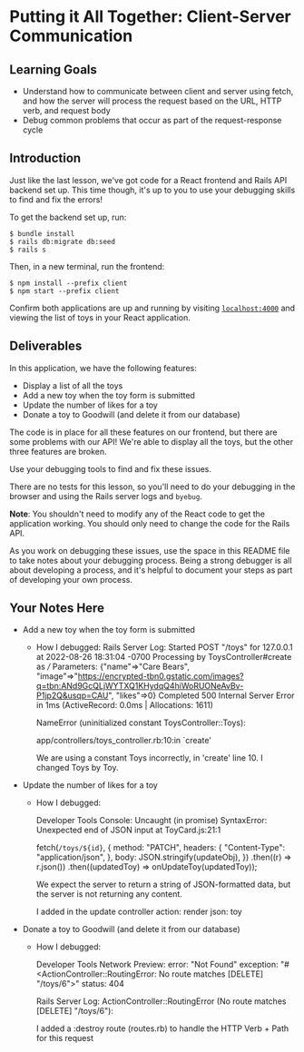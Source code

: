 # Putting it All Together: Client-Server Communication

## Learning Goals

- Understand how to communicate between client and server using fetch, and how
  the server will process the request based on the URL, HTTP verb, and request
  body
- Debug common problems that occur as part of the request-response cycle

## Introduction

Just like the last lesson, we've got code for a React frontend and Rails API
backend set up. This time though, it's up to you to use your debugging skills to
find and fix the errors!

To get the backend set up, run:

```console
$ bundle install
$ rails db:migrate db:seed
$ rails s
```

Then, in a new terminal, run the frontend:

```console
$ npm install --prefix client
$ npm start --prefix client
```

Confirm both applications are up and running by visiting
[`localhost:4000`](http://localhost:4000) and viewing the list of toys in your
React application.

## Deliverables

In this application, we have the following features:

- Display a list of all the toys
- Add a new toy when the toy form is submitted
- Update the number of likes for a toy
- Donate a toy to Goodwill (and delete it from our database)

The code is in place for all these features on our frontend, but there are some
problems with our API! We're able to display all the toys, but the other three
features are broken.

Use your debugging tools to find and fix these issues.

There are no tests for this lesson, so you'll need to do your debugging in the
browser and using the Rails server logs and `byebug`.

**Note**: You shouldn't need to modify any of the React code to get the
application working. You should only need to change the code for the Rails API.

As you work on debugging these issues, use the space in this README file to take
notes about your debugging process. Being a strong debugger is all about
developing a process, and it's helpful to document your steps as part of
developing your own process.

## Your Notes Here

- Add a new toy when the toy form is submitted

  - How I debugged:
    Rails Server Log:
    Started POST "/toys" for 127.0.0.1 at 2022-08-26 18:31:04 -0700
    Processing by ToysController#create as */*
    Parameters: {"name"=>"Care Bears", "image"=>"https://encrypted-tbn0.gstatic.com/images?q=tbn:ANd9GcQLjWYTXQ1KHydqQ4hiWoRUONeAvBv-P1jp2Q&usqp=CAU", "likes"=>0}
    Completed 500 Internal Server Error in 1ms (ActiveRecord: 0.0ms | Allocations: 1611)
  
    NameError (uninitialized constant ToysController::Toys):
  
    app/controllers/toys_controller.rb:10:in `create'

    We are using a constant Toys incorrectly, in 'create' line 10. I changed Toys by Toy.


- Update the number of likes for a toy

  - How I debugged:

    Developer Tools Console:
    Uncaught (in promise) SyntaxError: Unexpected end of JSON input at ToyCard.js:21:1

    fetch(`/toys/${id}`, {
      method: "PATCH",
      headers: {
        "Content-Type": "application/json",
      },
      body: JSON.stringify(updateObj),
    })
    .then((r) => r.json())
    .then((updatedToy) => onUpdateToy(updatedToy));

    We expect the server to return a string of JSON-formatted data, but the server is not returning any content.

    I added in the update controller action:
    render json: toy

- Donate a toy to Goodwill (and delete it from our database)

  - How I debugged:

    Developer Tools Network Preview:
    error: "Not Found"
    exception: "#<ActionController::RoutingError: No route matches [DELETE] \"/toys/6\">"
    status: 404

    Rails Server Log:
    ActionController::RoutingError (No route matches [DELETE] "/toys/6"):

    I added a :destroy route (routes.rb) to handle the HTTP Verb + Path for this request
